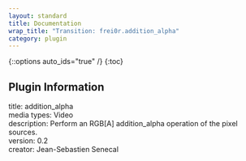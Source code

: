 ```yaml
---
layout: standard
title: Documentation
wrap_title: "Transition: frei0r.addition_alpha"
category: plugin
---
```

{::options auto_ids="true" /}
{:toc}

## Plugin Information

title: addition_alpha  
media types:
Video  
description: Perform an RGB[A] addition_alpha operation of the pixel sources.  
version: 0.2  
creator: Jean-Sebastien Senecal  
